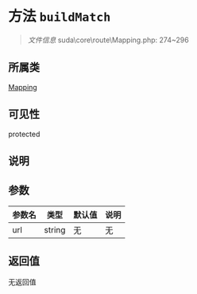 # 方法 `buildMatch`

> *文件信息* suda\core\route\Mapping.php: 274~296

## 所属类 

[Mapping](../Mapping.md)

## 可见性

protected

## 说明



## 参数


| 参数名 | 类型 | 默认值 | 说明 |
|--------|-----|-------|-------|
| url |  string | 无 | 无 |



## 返回值

无返回值
